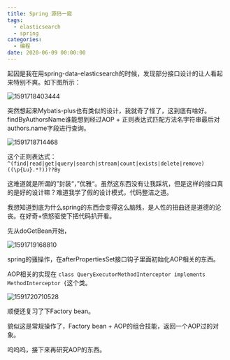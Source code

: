 ```yaml
---
title: Spring 源码一窥
tags:
  - elasticsearch
  - spring
categories:
  - 编程
date: 2020-06-09 00:00:00
---
```


起因是我在用spring-data-elasticsearch的时候，发现部分接口设计的让人看起来特别不爽。如下图所示：



![1591718403444](https://raw.githubusercontent.com/DLX4/DLX4.github.io/master/1591718403444.png)

突然想起来Mybatis-plus也有类似的设计，我就奇了怪了，这到底有啥好。findByAuthorsName谁能想到经过AOP + 正则表达式匹配方法名字符串最后对authors.name字段进行查询。

![1591718714468](https://raw.githubusercontent.com/DLX4/DLX4.github.io/master/1591718714468.png)



这个正则表达式：`^(find|read|get|query|search|stream|count|exists|delete|remove)((\p{Lu}.*?))??By`



这难道就是所谓的”封装“，”优雅“。虽然这东西没有让我踩坑，但是这样的接口真的是好的设计嘛？难道我学了假的设计模式，代码整洁之道。



我想知道到底为什么spring的东西会变得这么脑残，是人性的扭曲还是道德的沦丧。在好奇+愤怒驱使下把代码扒开看。



先从doGetBean开始，

![1591719168810](https://raw.githubusercontent.com/DLX4/DLX4.github.io/master/1591719168810.png)



spring的骚操作，在afterPropertiesSet接口钩子里面初始化AOP相关的东西。



AOP相关的实现在 `class QueryExecutorMethodInterceptor implements MethodInterceptor {`这个类。

![1591720710528](https://raw.githubusercontent.com/DLX4/DLX4.github.io/master/1591720636740.png)

顺便还复习了下Factory bean。

貌似这是常规操作了，Factory bean + AOP的组合技能，返回一个AOP过的对象。



呜呜呜，接下来再研究AOP的东西。
